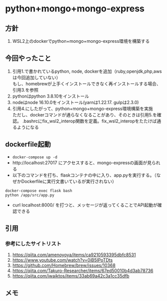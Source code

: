 # python+mongo+mongo-express

## 方針
1. WSL2上のdockerでpython+mongo+mongo-express環境を構築する

## 今回やったこと
1. 引用1.で書かれているpython, node, dockerを追加（ruby,openjdk,php,awsは今回追加していない）<br>
  もし、homebrewが上手くインストールできなく再インストールする場合、引用3.を参照
2. pythonはpython 3.8.10をインストール
3. nodeはnode 16.10.0をインストール(yarnは1.22.17. gulpは2.3.0)
4. 引用4.にしたがって、python+mongo+mongo-express環境構築を実施 <br>
  ただし、dockerコマンドが通らなくなることがあり、そのときは引用5.を確認。
  .bashrcにfix_wsl2_interop関数を定義。fix_wsl2_interopをたたけば通るようになる

## dockerfile起動
* `docker-compose up -d`
* http://localhost:27017 にアクセスすると、mongo-expressの画面が見られる
* 以下のコマンドを打ち、flaskコンテナの中に入り、app.pyを実行する。（なぜかDockerfileに実行文書いているが実行されない）
```
docker-compose exec flask bash
python /app/src/app.py
```
* curl localhost:8000/ を打つと、メッセージが返ってくることでAPI起動が確認できる

## 引用
### 参考にしたサイトリスト
1. https://qiita.com/amenoyoya/items/ca9210593395dbfc8531
2. https://www.youtube.com/watch?v=0iB5IPoTDts
3. https://github.com/Homebrew/brew/issues/10368
4. https://qiita.com/Takuro-Researcher/items/67ed50010b4d3ab78736
5. https://qiita.com/iwaiktos/items/33ab69a42c3a1cc35dfb

## メモ



